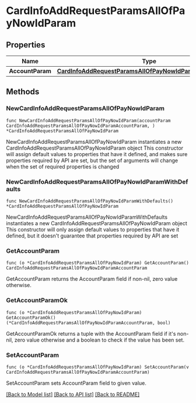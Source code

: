 # CardInfoAddRequestParamsAllOfPayNowIdParam

## Properties

Name | Type | Description | Notes
------------ | ------------- | ------------- | -------------
**AccountParam** | [**CardInfoAddRequestParamsAllOfPayNowIdParamAccountParam**](CardInfoAddRequestParamsAllOfPayNowIdParamAccountParam.md) |  | 

## Methods

### NewCardInfoAddRequestParamsAllOfPayNowIdParam

`func NewCardInfoAddRequestParamsAllOfPayNowIdParam(accountParam CardInfoAddRequestParamsAllOfPayNowIdParamAccountParam, ) *CardInfoAddRequestParamsAllOfPayNowIdParam`

NewCardInfoAddRequestParamsAllOfPayNowIdParam instantiates a new CardInfoAddRequestParamsAllOfPayNowIdParam object
This constructor will assign default values to properties that have it defined,
and makes sure properties required by API are set, but the set of arguments
will change when the set of required properties is changed

### NewCardInfoAddRequestParamsAllOfPayNowIdParamWithDefaults

`func NewCardInfoAddRequestParamsAllOfPayNowIdParamWithDefaults() *CardInfoAddRequestParamsAllOfPayNowIdParam`

NewCardInfoAddRequestParamsAllOfPayNowIdParamWithDefaults instantiates a new CardInfoAddRequestParamsAllOfPayNowIdParam object
This constructor will only assign default values to properties that have it defined,
but it doesn't guarantee that properties required by API are set

### GetAccountParam

`func (o *CardInfoAddRequestParamsAllOfPayNowIdParam) GetAccountParam() CardInfoAddRequestParamsAllOfPayNowIdParamAccountParam`

GetAccountParam returns the AccountParam field if non-nil, zero value otherwise.

### GetAccountParamOk

`func (o *CardInfoAddRequestParamsAllOfPayNowIdParam) GetAccountParamOk() (*CardInfoAddRequestParamsAllOfPayNowIdParamAccountParam, bool)`

GetAccountParamOk returns a tuple with the AccountParam field if it's non-nil, zero value otherwise
and a boolean to check if the value has been set.

### SetAccountParam

`func (o *CardInfoAddRequestParamsAllOfPayNowIdParam) SetAccountParam(v CardInfoAddRequestParamsAllOfPayNowIdParamAccountParam)`

SetAccountParam sets AccountParam field to given value.



[[Back to Model list]](../README.md#documentation-for-models) [[Back to API list]](../README.md#documentation-for-api-endpoints) [[Back to README]](../README.md)



